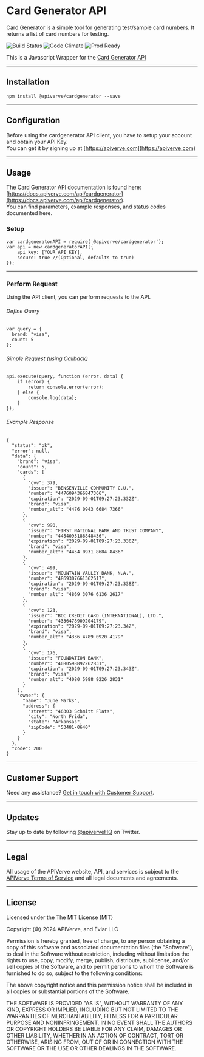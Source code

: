 Card Generator API
============

Card Generator is a simple tool for generating test/sample card numbers. It returns a list of card numbers for testing.

![Build Status](https://img.shields.io/badge/build-passing-green)
![Code Climate](https://img.shields.io/badge/maintainability-B-purple)
![Prod Ready](https://img.shields.io/badge/production-ready-blue)

This is a Javascript Wrapper for the [Card Generator API](https://apiverve.com/marketplace/api/cardgenerator)

---

## Installation
	npm install @apiverve/cardgenerator --save

---

## Configuration

Before using the cardgenerator API client, you have to setup your account and obtain your API Key.  
You can get it by signing up at [https://apiverve.com](https://apiverve.com)

---

## Usage

The Card Generator API documentation is found here: [https://docs.apiverve.com/api/cardgenerator](https://docs.apiverve.com/api/cardgenerator).  
You can find parameters, example responses, and status codes documented here.

### Setup

```
var cardgeneratorAPI = require('@apiverve/cardgenerator');
var api = new cardgeneratorAPI({
    api_key: [YOUR_API_KEY],
    secure: true //(Optional, defaults to true)
});
```

---


### Perform Request
Using the API client, you can perform requests to the API.

###### Define Query

```
var query = {
  brand: "visa",
  count: 5
};
```

###### Simple Request (using Callback)

```
api.execute(query, function (error, data) {
    if (error) {
        return console.error(error);
    } else {
        console.log(data);
    }
});
```

###### Example Response

```
{
  "status": "ok",
  "error": null,
  "data": {
    "brand": "visa",
    "count": 5,
    "cards": [
      {
        "cvv": 379,
        "issuer": "BENSENVILLE COMMUNITY C.U.",
        "number": "4476094366847366",
        "expiration": "2029-09-01T09:27:23.332Z",
        "brand": "visa",
        "number_alt": "4476 0943 6684 7366"
      },
      {
        "cvv": 990,
        "issuer": "FIRST NATIONAL BANK AND TRUST COMPANY",
        "number": "4454093186848436",
        "expiration": "2029-09-01T09:27:23.336Z",
        "brand": "visa",
        "number_alt": "4454 0931 8684 8436"
      },
      {
        "cvv": 499,
        "issuer": "MOUNTAIN VALLEY BANK, N.A.",
        "number": "4869307661362617",
        "expiration": "2029-09-01T09:27:23.338Z",
        "brand": "visa",
        "number_alt": "4869 3076 6136 2617"
      },
      {
        "cvv": 123,
        "issuer": "BOC CREDIT CARD (INTERNATIONAL), LTD.",
        "number": "4336478909204179",
        "expiration": "2029-09-01T09:27:23.34Z",
        "brand": "visa",
        "number_alt": "4336 4789 0920 4179"
      },
      {
        "cvv": 176,
        "issuer": "FOUNDATION BANK",
        "number": "4080598892262831",
        "expiration": "2029-09-01T09:27:23.343Z",
        "brand": "visa",
        "number_alt": "4080 5988 9226 2831"
      }
    ],
    "owner": {
      "name": "June Marks",
      "address": {
        "street": "46303 Schmitt Flats",
        "city": "North Frida",
        "state": "Arkansas",
        "zipCode": "53481-0640"
      }
    }
  },
  "code": 200
}
```

---

## Customer Support

Need any assistance? [Get in touch with Customer Support](https://apiverve.com/contact).

---

## Updates
Stay up to date by following [@apiverveHQ](https://twitter.com/apiverveHQ) on Twitter.

---

## Legal

All usage of the APIVerve website, API, and services is subject to the [APIVerve Terms of Service](https://apiverve.com/terms) and all legal documents and agreements.

---

## License
Licensed under the The MIT License (MIT)

Copyright (&copy;) 2024 APIVerve, and Evlar LLC

Permission is hereby granted, free of charge, to any person obtaining a copy of this software and associated documentation files (the "Software"), to deal in the Software without restriction, including without limitation the rights to use, copy, modify, merge, publish, distribute, sublicense, and/or sell copies of the Software, and to permit persons to whom the Software is furnished to do so, subject to the following conditions:

The above copyright notice and this permission notice shall be included in all copies or substantial portions of the Software.

THE SOFTWARE IS PROVIDED "AS IS", WITHOUT WARRANTY OF ANY KIND, EXPRESS OR IMPLIED, INCLUDING BUT NOT LIMITED TO THE WARRANTIES OF MERCHANTABILITY, FITNESS FOR A PARTICULAR PURPOSE AND NONINFRINGEMENT. IN NO EVENT SHALL THE AUTHORS OR COPYRIGHT HOLDERS BE LIABLE FOR ANY CLAIM, DAMAGES OR OTHER LIABILITY, WHETHER IN AN ACTION OF CONTRACT, TORT OR OTHERWISE, ARISING FROM, OUT OF OR IN CONNECTION WITH THE SOFTWARE OR THE USE OR OTHER DEALINGS IN THE SOFTWARE.